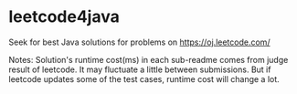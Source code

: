 leetcode4java
=============

Seek for best Java solutions for problems on https://oj.leetcode.com/

Notes:	Solution's runtime cost(ms) in each sub-readme comes from judge result of leetcode. It may fluctuate a little between submissions.
But if leetcode updates some of the test cases, runtime cost will change a lot.
